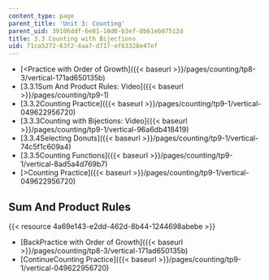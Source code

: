```yaml
---
content_type: page
parent_title: 'Unit 3: Counting'
parent_uid: 39106ddf-6e81-10d0-b3ef-0b61eb07512d
title: 3.3 Counting with Bijections
uid: 71ca5272-63f2-4aa7-d717-ef63328e47ef
---
```


*   [<Practice with Order of Growth]({{< baseurl >}}/pages/counting/tp8-3/vertical-171ad650135b)
*   [3.3.1Sum And Product Rules: Video]({{< baseurl >}}/pages/counting/tp9-1)
*   [3.3.2Counting Practice]({{< baseurl >}}/pages/counting/tp9-1/vertical-049622956720)
*   [3.3.3Counting with Bijections: Video]({{< baseurl >}}/pages/counting/tp9-1/vertical-96a6db418419)
*   [3.3.4Selecting Donuts]({{< baseurl >}}/pages/counting/tp9-1/vertical-74c5f1c609a4)
*   [3.3.5Counting Functions]({{< baseurl >}}/pages/counting/tp9-1/vertical-8ad5a4d769b7)
*   [\>Counting Practice]({{< baseurl >}}/pages/counting/tp9-1/vertical-049622956720)

Sum And Product Rules
---------------------

{{< resource 4a69e143-e2dd-462d-8b44-1244698abebe >}}

*   [BackPractice with Order of Growth]({{< baseurl >}}/pages/counting/tp8-3/vertical-171ad650135b)
*   [ContinueCounting Practice]({{< baseurl >}}/pages/counting/tp9-1/vertical-049622956720)